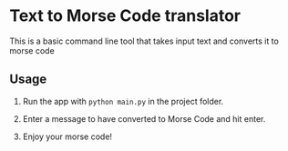 # Text to Morse Code translator

This is a basic command line tool that takes input text and converts it to morse code


## Usage

1. Run the app with `python main.py` in the project folder.

2. Enter a message to have converted to Morse Code and hit enter.

3. Enjoy your morse code!